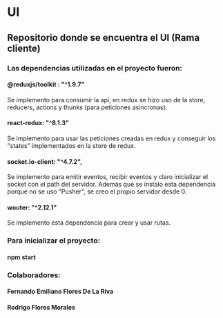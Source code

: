 # UI
## Repositorio donde se encuentra el UI (Rama cliente)

### Las dependencias utilizadas en el proyecto fueron:
#### @reduxjs/toolkit : "^1.9.7"
Se implemento para consumir la api, en redux se hizo uso de la store, reducers, actions y thunks (para peticiones asincronas).
#### react-redux: "^8.1.3"
Se implemento para usar las peticiones creadas en redux y conseguir los "states" implementados en la store de redux.
#### socket.io-client: "^4.7.2",
Se implemento para emitir eventos, recibir eventos y claro inicializar el socket con el path del servidor.
Además que se instalo esta dependencia porque no se uso "Pusher", se creo el propio servidor desde  0.
#### wouter: "^2.12.1"
Se implemento esta dependencia para crear y usar rutas.

### Para inicializar el proyecto:
#### npm start

### Colaboradores:
#### Fernando Emiliano Flores De La Riva
#### Rodrigo Flores Morales
